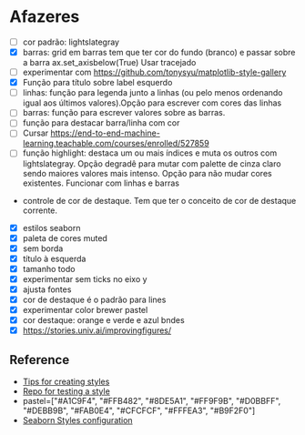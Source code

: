 # Afazeres

- [ ] cor padrão: lightslategray
- [x] barras: grid em barras tem que ter cor  do fundo (branco) e passar sobre a barra ax.set_axisbelow(True) Usar tracejado
- [ ] experimentar com https://github.com/tonysyu/matplotlib-style-gallery
- [x] Função para título sobre label esquerdo
- [ ] linhas: função para legenda junto a linhas (ou pelo menos ordenando igual aos últimos valores).Opção para escrever com cores das linhas
- [ ] barras: função para escrever valores sobre as barras. 
- [ ] função para destacar barra/linha com cor
- [ ] Cursar https://end-to-end-machine-learning.teachable.com/courses/enrolled/527859
- [ ] função highlight: destaca um ou mais índices e muta os outros com lightslategray. Opção degradê para mutar  com palette de cinza claro sendo maiores valores mais intenso. Opção para não mudar cores existentes. Funcionar com linhas e barras
- controle de cor de destaque. Tem que ter o conceito de cor de destaque corrente.
- [x] estilos seaborn
- [x] paleta de cores muted
- [x] sem borda
- [x] título à esquerda
- [x] tamanho todo
- [x] experimentar sem ticks no eixo y
- [x] ajusta fontes
- [x] cor de destaque é o padrão para lines
- [x] experimentar color brewer pastel
- [x] cor destaque: orange e verde e azul bndes
- [x] https://stories.univ.ai/improvingfigures/

## Reference

- [Tips for creating styles](https://medium.com/analytics-vidhya/create-your-custom-matplotlib-style-701f0e080250)
- [Repo for testing a style](https://github.com/tonysyu/matplotlib-style-gallery)
- pastel=["#A1C9F4", "#FFB482", "#8DE5A1", "#FF9F9B", "#D0BBFF",
            "#DEBB9B", "#FAB0E4", "#CFCFCF", "#FFFEA3", "#B9F2F0"]
- [Seaborn Styles configuration](https://github.com/mwaskom/seaborn/blob/master/seaborn/rcmod.py)
